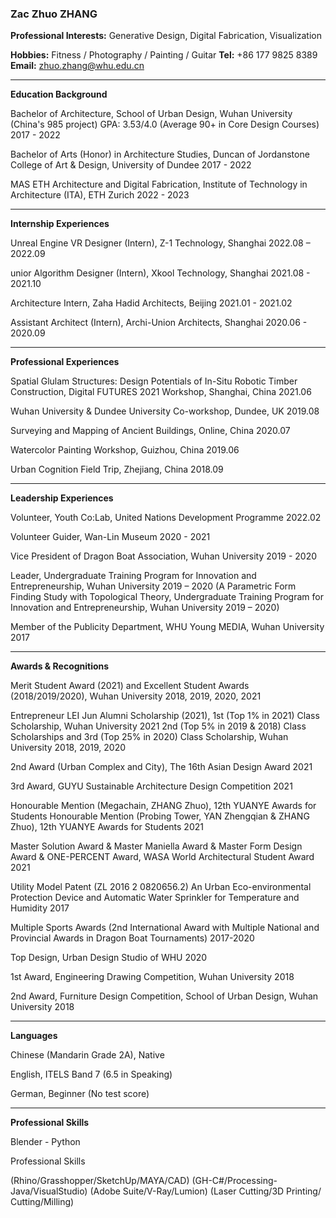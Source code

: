 ### **Zac Zhuo ZHANG**

**Professional Interests:** Generative Design, Digital Fabrication, Visualization


**Hobbies:** Fitness / Photography / Painting / Guitar
**Tel:** +86 177 9825 8389
**Email:** zhuo.zhang@whu.edu.cn

---

**Education Background**

Bachelor of Architecture, School of Urban Design, Wuhan University (China's 985 project)
GPA: 3.53/4.0 (Average 90+ in Core Design Courses)
2017 - 2022


Bachelor of Arts (Honor) in Architecture Studies, Duncan of Jordanstone College of Art & Design, University of Dundee
2017 - 2022 


MAS ETH Architecture and Digital Fabrication, Institute of Technology in Architecture (ITA),
ETH Zurich
2022 - 2023

---

**Internship Experiences**


Unreal Engine VR Designer (Intern), Z-1 Technology, Shanghai
2022.08 – 2022.09


unior Algorithm Designer (Intern), Xkool Technology, Shanghai
2021.08 - 2021.10


Architecture Intern, Zaha Hadid Architects, Beijing
2021.01 - 2021.02


Assistant Architect (Intern), Archi-Union Architects, Shanghai
2020.06 - 2020.09

---

**Professional Experiences**


Spatial Glulam Structures: Design Potentials of In-Situ Robotic Timber Construction, Digital FUTURES 2021 Workshop, Shanghai, China
2021.06


Wuhan University & Dundee University Co-workshop, Dundee, UK
2019.08


Surveying and Mapping of Ancient Buildings, Online, China
2020.07


Watercolor Painting Workshop, Guizhou, China
2019.06


Urban Cognition Field Trip, Zhejiang, China
2018.09

---

**Leadership Experiences**

Volunteer, Youth Co:Lab, United Nations Development Programme
2022.02


Volunteer Guider, Wan-Lin Museum
2020 - 2021


Vice President of Dragon Boat Association, Wuhan University
2019 - 2020
 

Leader, Undergraduate Training Program for Innovation and Entrepreneurship, Wuhan University
2019 – 2020
(A Parametric Form Finding Study with Topological Theory, Undergraduate Training Program for Innovation and Entrepreneurship, Wuhan University 2019 – 2020)


Member of the Publicity Department, WHU Young MEDIA, Wuhan University
2017

----

**Awards & Recognitions**

Merit Student Award (2021) and Excellent Student Awards (2018/2019/2020), Wuhan University
2018, 2019, 2020, 2021


Entrepreneur LEI Jun Alumni Scholarship (2021), 1st (Top 1% in 2021) Class Scholarship, Wuhan University
2021
2nd (Top 5% in 2019 & 2018) Class Scholarships and 3rd (Top 25% in 2020) Class Scholarship, Wuhan University
2018, 2019, 2020


2nd Award (Urban Complex and City), The 16th Asian Design Award
2021


3rd Award, GUYU Sustainable Architecture Design Competition
2021


Honourable Mention (Megachain, ZHANG Zhuo), 12th YUANYE Awards for Students
Honourable Mention (Probing Tower, YAN Zhengqian & ZHANG Zhuo), 12th YUANYE Awards for Students
2021


Master Solution Award & Master Maniella Award & Master Form Design Award & ONE-PERCENT Award, WASA World Architectural Student Award
2021


Utility Model Patent (ZL 2016 2 0820656.2)
An Urban Eco-environmental Protection Device and Automatic Water Sprinkler for Temperature and Humidity
2017


Multiple Sports Awards (2nd International Award with Multiple National and Provincial Awards in Dragon Boat Tournaments)
2017-2020


Top Design, Urban Design Studio of WHU
2020


1st Award, Engineering Drawing Competition, Wuhan University
2018


2nd Award, Furniture Design Competition, School of Urban Design, Wuhan University
2018

---

**Languages**


Chinese (Mandarin Grade 2A), Native


English, ITELS Band 7 (6.5 in Speaking)

German, Beginner (No test score)

---

**Professional Skills**

Blender - Python

Professional Skills


(Rhino/Grasshopper/SketchUp/MAYA/CAD)
(GH-C#/Processing-Java/VisualStudio)
(Adobe Suite/V-Ray/Lumion)
(Laser Cutting/3D Printing/ Cutting/Milling)



